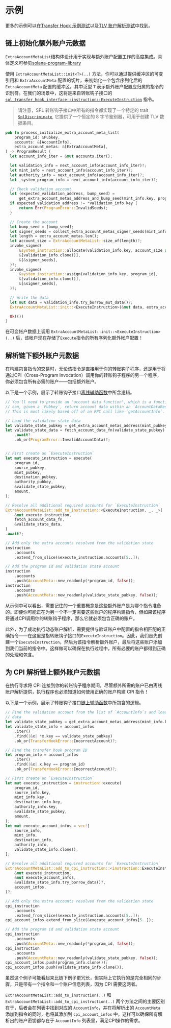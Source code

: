 # 示例

更多的示例可以在[Transfer Hook 示例测试](https://github.com/solana-labs/solana-program-library/blob/master/token/transfer-hook/example/tests/functional.rs)以及[TLV 账户解析测试](https://github.com/solana-labs/solana-program-library/blob/master/libraries/tlv-account-resolution/src/state.rs)中找到。

## 链上初始化额外账户元数据

`ExtraAccountMetaList`结构体设计用于实现与额外账户配置工作的高度集成。具体定义可参见[solana-program-library](https://github.com/solana-labs/solana-program-library/blob/65a92e6e0a4346920582d9b3893cacafd85bb017/libraries/tlv-account-resolution/src/state.rs#L167)

使用 `ExtraAccountMetaList::init<T>(..)` 方法，你可以通过提供缓冲区的可变引用和 `ExtraAccountMeta` 配置的切片，来初始化一个包含序列化后的 `ExtraAccountMeta` 配置的缓冲区。其中泛型 `T` 表示额外账户配置应归属的指令的识别符。在我们的场景中，这将是来自转账钩子接口的 [`spl_transfer_hook_interface::instruction::ExecuteInstruction`](https://github.com/solana-labs/solana-program-library/blob/eb32c5e72c6d917e732bded9863db7657b23e428/token/transfer-hook/interface/src/instruction.rs#L68) 指令。

> 请注意，SPL 转账钩子接口中所有的指令都实现了一个特定的
> trait
> [`SplDiscriminate`](https://github.com/solana-labs/solana-program-library/blob/65a92e6e0a4346920582d9b3893cacafd85bb017/libraries/discriminator/src/discriminator.rs#L9),
> 它提供了一个恒定的 8 字节鉴别器，可用于创建 TLV 数据条目。

```rust
pub fn process_initialize_extra_account_meta_list(
    program_id: &Pubkey,
    accounts: &[AccountInfo],
    extra_account_metas: &[ExtraAccountMeta],
) -> ProgramResult {
  let account_info_iter = &mut accounts.iter();

  let validation_info = next_account_info(account_info_iter)?;
  let mint_info = next_account_info(account_info_iter)?;
  let authority_info = next_account_info(account_info_iter)?;
  let _system_program_info = next_account_info(account_info_iter)?;

  // Check validation account
  let (expected_validation_address, bump_seed) =
      get_extra_account_metas_address_and_bump_seed(mint_info.key, program_id);
  if expected_validation_address != *validation_info.key {
      return Err(ProgramError::InvalidSeeds);
  }

  // Create the account
  let bump_seed = [bump_seed];
  let signer_seeds = collect_extra_account_metas_signer_seeds(mint_info.key, &bump_seed);
  let length = extra_account_metas.len();
  let account_size = ExtraAccountMetaList::size_of(length)?;
  invoke_signed(
      &system_instruction::allocate(validation_info.key, account_size as u64),
      &[validation_info.clone()],
      &[&signer_seeds],
  )?;
  invoke_signed(
      &system_instruction::assign(validation_info.key, program_id),
      &[validation_info.clone()],
      &[&signer_seeds],
  )?;

  // Write the data
  let mut data = validation_info.try_borrow_mut_data()?;
  ExtraAccountMetaList::init::<ExecuteInstruction>(&mut data, extra_account_metas)?;

  Ok(())
}
```

在可变帐户数据上调用 `ExtraAccountMetaList::init::<ExecuteInstruction>(..)` 后，该帐户现在存储了`Execute`指令的所有序列化额外帐户配置！

## 解析链下额外账户元数据

在构建包含指令的交易时，无论该指令是直接用于你的转账钩子程序，还是用于将通过CPI（Cross-Program Invocation）调用你的转账钩子程序的另一个程序，你必须包含所有必需的账户——包括额外账户。

以下是一个示例，展示了转账钩子接口[离线辅助函数](https://github.com/solana-labs/solana-program-library/blob/65a92e6e0a4346920582d9b3893cacafd85bb017/token/transfer-hook/interface/src/offchain.rs#L50)中所含逻辑。

```rust
// You'll need to provide an "account data function", which is a function that
// can, given a `Pubkey`, return account data within an `AccountDataResult`.
// This is most likely based off of an RPC call like `getAccountInfo`.

// Load the validation state data
let validate_state_pubkey = get_extra_account_metas_address(mint_pubkey, program_id);
let validate_state_data = fetch_account_data_fn(validate_state_pubkey)
    .await?
    .ok_or(ProgramError::InvalidAccountData)?;


// First create an `ExecuteInstruction`
let mut execute_instruction = execute(
    program_id,
    source_pubkey,
    mint_pubkey,
    destination_pubkey,
    authority_pubkey,
    &validate_state_pubkey,
    amount,
);

// Resolve all additional required accounts for `ExecuteInstruction`
ExtraAccountMetaList::add_to_instruction::<ExecuteInstruction, _, _>(
    &mut execute_instruction,
    fetch_account_data_fn,
    &validate_state_data,
)
.await?;

// Add only the extra accounts resolved from the validation state
instruction
    .accounts
    .extend_from_slice(&execute_instruction.accounts[5..]);

// Add the program id and validation state account
instruction
    .accounts
    .push(AccountMeta::new_readonly(*program_id, false));
instruction
    .accounts
    .push(AccountMeta::new_readonly(validate_state_pubkey, false));
```

从示例中可以看出，需要记住的一个重要概念是这些额外账户是为哪个指令准备的。即便你可能正在为另一个不一定需要这些账户的程序构建指令，但如果该程序将通过CPI调用你的转账钩子程序，那么它就必须包含正确的账户。

此外，为了成功执行动态账户解析，需要提供与验证账户中配置的指令相匹配的正确指令——在这里是指转账钩子接口的`ExecuteInstruction`。因此，我们首先创建一个`ExecuteInstruction`，然后为该指令解析额外账户，最后将这些账户添加到我们当前的指令中。这样做可以确保在执行过程中，所有必要的账户都得到正确的处理和包含。

## 为 CPI 解析链上额外账户元数据

在执行寻求将 CPI 连接到你的转账钩子程序期间，尽管额外所需的账户已由离线账户解析提供，执行程序也必须知道如何使用正确的账户构建 CPI 指令！

以下是一个示例，展示了转账钩子接口[链上辅助函数](https://github.com/solana-labs/solana-program-library/blob/65a92e6e0a4346920582d9b3893cacafd85bb017/token/transfer-hook/interface/src/onchain.rs#L67)中所包含的逻辑。

```rust
// Find the validation account from the list of `AccountInfo`s and load its
// data
let validate_state_pubkey = get_extra_account_metas_address(mint_info.key, program_id);
let validate_state_info = account_infos
    .iter()
    .find(|&x| *x.key == validate_state_pubkey)
    .ok_or(TransferHookError::IncorrectAccount)?;

// Find the transfer hook program ID
let program_info = account_infos
    .iter()
    .find(|&x| x.key == program_id)
    .ok_or(TransferHookError::IncorrectAccount)?;

// First create an `ExecuteInstruction`
let mut execute_instruction = instruction::execute(
    program_id,
    source_info.key,
    mint_info.key,
    destination_info.key,
    authority_info.key,
    &validate_state_pubkey,
    amount,
);
let mut execute_account_infos = vec![
    source_info,
    mint_info,
    destination_info,
    authority_info,
    validate_state_info.clone(),
];

// Resolve all additional required accounts for `ExecuteInstruction`
ExtraAccountMetaList::add_to_cpi_instruction::<instruction::ExecuteInstruction>(
    &mut execute_instruction,
    &mut execute_account_infos,
    &validate_state_info.try_borrow_data()?,
    account_infos,
)?;

// Add only the extra accounts resolved from the validation state
cpi_instruction
    .accounts
    .extend_from_slice(&execute_instruction.accounts[5..]);
cpi_account_infos.extend_from_slice(&execute_account_infos[5..]);

// Add the program id and validation state account
cpi_instruction
    .accounts
    .push(AccountMeta::new_readonly(*program_id, false));
cpi_instruction
    .accounts
    .push(AccountMeta::new_readonly(validate_state_pubkey, false));
cpi_account_infos.push(program_info.clone());
cpi_account_infos.push(validate_state_info.clone());
```

虽然这个例子可能看起来比链下例子更冗长，但实际上它执行的是完全相同的步骤，只是带有一个指令和一个账户信息列表，因为 CPI 需要这两者。

`ExtraAccountMetaList::add_to_instruction(..)` 和 `ExtraAccountMetaList::add_to_cpi_instruction(..)` 两个方法之间的主要区别在于，后者会在列表中找到对应的 `AccountInfo`，并在将解析出的 `AccountMeta` 添加到指令的同时，也将其添加到 `cpi_account_infos` 中，这样可以确保所有解析出的账户密钥都存在于 `AccountInfo` 列表里，满足CPI操作的需求。